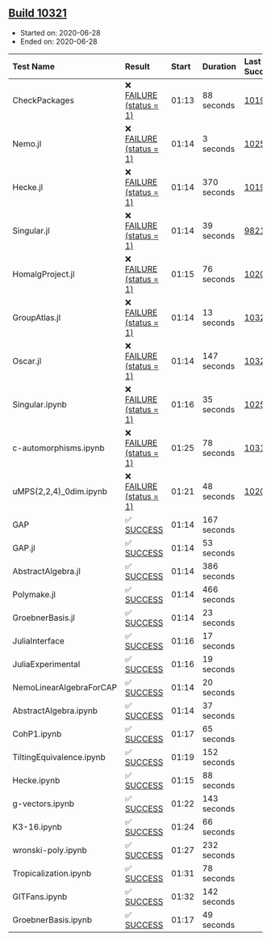 ## [Build 10321](https://oscarci.mathematik.uni-kl.de/job/oscar/10321/)

* Started on: 2020-06-28
* Ended on: 2020-06-28

| Test Name    | Result | Start | Duration | Last Success | First Failure |
|:-------------|:-------|:------|:---------|:-------------|:--------------|
| CheckPackages | ❌ [FAILURE (status = 1)](https://oscarci.mathematik.uni-kl.de/job/oscar/10321/artifact/logs/build-10321/CheckPackages.log) | 01:13 | 88 seconds | [10197](https://oscarci.mathematik.uni-kl.de/job/oscar/10197/) | [10198](https://oscarci.mathematik.uni-kl.de/job/oscar/10198/) |
| Nemo.jl | ❌ [FAILURE (status = 1)](https://oscarci.mathematik.uni-kl.de/job/oscar/10321/artifact/logs/build-10321/Nemo.jl.log) | 01:14 | 3 seconds | [10252](https://oscarci.mathematik.uni-kl.de/job/oscar/10252/) | [10253](https://oscarci.mathematik.uni-kl.de/job/oscar/10253/) |
| Hecke.jl | ❌ [FAILURE (status = 1)](https://oscarci.mathematik.uni-kl.de/job/oscar/10321/artifact/logs/build-10321/Hecke.jl.log) | 01:14 | 370 seconds | [10197](https://oscarci.mathematik.uni-kl.de/job/oscar/10197/) | [10198](https://oscarci.mathematik.uni-kl.de/job/oscar/10198/) |
| Singular.jl | ❌ [FAILURE (status = 1)](https://oscarci.mathematik.uni-kl.de/job/oscar/10321/artifact/logs/build-10321/Singular.jl.log) | 01:14 | 39 seconds | [9821](https://oscarci.mathematik.uni-kl.de/job/oscar/9821/) | [9822](https://oscarci.mathematik.uni-kl.de/job/oscar/9822/) |
| HomalgProject.jl | ❌ [FAILURE (status = 1)](https://oscarci.mathematik.uni-kl.de/job/oscar/10321/artifact/logs/build-10321/HomalgProject.jl.log) | 01:15 | 76 seconds | [10209](https://oscarci.mathematik.uni-kl.de/job/oscar/10209/) | [10210](https://oscarci.mathematik.uni-kl.de/job/oscar/10210/) |
| GroupAtlas.jl | ❌ [FAILURE (status = 1)](https://oscarci.mathematik.uni-kl.de/job/oscar/10321/artifact/logs/build-10321/GroupAtlas.jl.log) | 01:14 | 13 seconds | [10320](https://oscarci.mathematik.uni-kl.de/job/oscar/10320/) | [10321](https://oscarci.mathematik.uni-kl.de/job/oscar/10321/) |
| Oscar.jl | ❌ [FAILURE (status = 1)](https://oscarci.mathematik.uni-kl.de/job/oscar/10321/artifact/logs/build-10321/Oscar.jl.log) | 01:14 | 147 seconds | [10320](https://oscarci.mathematik.uni-kl.de/job/oscar/10320/) | [10321](https://oscarci.mathematik.uni-kl.de/job/oscar/10321/) |
| Singular.ipynb | ❌ [FAILURE (status = 1)](https://oscarci.mathematik.uni-kl.de/job/oscar/10321/artifact/logs/build-10321/Singular.ipynb.log) | 01:16 | 35 seconds | [10252](https://oscarci.mathematik.uni-kl.de/job/oscar/10252/) | [10253](https://oscarci.mathematik.uni-kl.de/job/oscar/10253/) |
| c-automorphisms.ipynb | ❌ [FAILURE (status = 1)](https://oscarci.mathematik.uni-kl.de/job/oscar/10321/artifact/logs/build-10321/c-automorphisms.ipynb.log) | 01:25 | 78 seconds | [10319](https://oscarci.mathematik.uni-kl.de/job/oscar/10319/) | [10320](https://oscarci.mathematik.uni-kl.de/job/oscar/10320/) |
| uMPS(2,2,4)_0dim.ipynb | ❌ [FAILURE (status = 1)](https://oscarci.mathematik.uni-kl.de/job/oscar/10321/artifact/logs/build-10321/uMPS-2-2-4-_0dim.ipynb.log) | 01:21 | 48 seconds | [10209](https://oscarci.mathematik.uni-kl.de/job/oscar/10209/) | [10210](https://oscarci.mathematik.uni-kl.de/job/oscar/10210/) |
| GAP | ✅ [SUCCESS](https://oscarci.mathematik.uni-kl.de/job/oscar/10321/artifact/logs/build-10321/GAP.log) | 01:14 | 167 seconds |  |  |
| GAP.jl | ✅ [SUCCESS](https://oscarci.mathematik.uni-kl.de/job/oscar/10321/artifact/logs/build-10321/GAP.jl.log) | 01:14 | 53 seconds |  |  |
| AbstractAlgebra.jl | ✅ [SUCCESS](https://oscarci.mathematik.uni-kl.de/job/oscar/10321/artifact/logs/build-10321/AbstractAlgebra.jl.log) | 01:14 | 386 seconds |  |  |
| Polymake.jl | ✅ [SUCCESS](https://oscarci.mathematik.uni-kl.de/job/oscar/10321/artifact/logs/build-10321/Polymake.jl.log) | 01:14 | 466 seconds |  |  |
| GroebnerBasis.jl | ✅ [SUCCESS](https://oscarci.mathematik.uni-kl.de/job/oscar/10321/artifact/logs/build-10321/GroebnerBasis.jl.log) | 01:14 | 23 seconds |  |  |
| JuliaInterface | ✅ [SUCCESS](https://oscarci.mathematik.uni-kl.de/job/oscar/10321/artifact/logs/build-10321/JuliaInterface.log) | 01:16 | 17 seconds |  |  |
| JuliaExperimental | ✅ [SUCCESS](https://oscarci.mathematik.uni-kl.de/job/oscar/10321/artifact/logs/build-10321/JuliaExperimental.log) | 01:16 | 19 seconds |  |  |
| NemoLinearAlgebraForCAP | ✅ [SUCCESS](https://oscarci.mathematik.uni-kl.de/job/oscar/10321/artifact/logs/build-10321/NemoLinearAlgebraForCAP.log) | 01:14 | 20 seconds |  |  |
| AbstractAlgebra.ipynb | ✅ [SUCCESS](https://oscarci.mathematik.uni-kl.de/job/oscar/10321/artifact/logs/build-10321/AbstractAlgebra.ipynb.log) | 01:14 | 37 seconds |  |  |
| CohP1.ipynb | ✅ [SUCCESS](https://oscarci.mathematik.uni-kl.de/job/oscar/10321/artifact/logs/build-10321/CohP1.ipynb.log) | 01:17 | 65 seconds |  |  |
| TiltingEquivalence.ipynb | ✅ [SUCCESS](https://oscarci.mathematik.uni-kl.de/job/oscar/10321/artifact/logs/build-10321/TiltingEquivalence.ipynb.log) | 01:19 | 152 seconds |  |  |
| Hecke.ipynb | ✅ [SUCCESS](https://oscarci.mathematik.uni-kl.de/job/oscar/10321/artifact/logs/build-10321/Hecke.ipynb.log) | 01:15 | 88 seconds |  |  |
| g-vectors.ipynb | ✅ [SUCCESS](https://oscarci.mathematik.uni-kl.de/job/oscar/10321/artifact/logs/build-10321/g-vectors.ipynb.log) | 01:22 | 143 seconds |  |  |
| K3-16.ipynb | ✅ [SUCCESS](https://oscarci.mathematik.uni-kl.de/job/oscar/10321/artifact/logs/build-10321/K3-16.ipynb.log) | 01:24 | 66 seconds |  |  |
| wronski-poly.ipynb | ✅ [SUCCESS](https://oscarci.mathematik.uni-kl.de/job/oscar/10321/artifact/logs/build-10321/wronski-poly.ipynb.log) | 01:27 | 232 seconds |  |  |
| Tropicalization.ipynb | ✅ [SUCCESS](https://oscarci.mathematik.uni-kl.de/job/oscar/10321/artifact/logs/build-10321/Tropicalization.ipynb.log) | 01:31 | 78 seconds |  |  |
| GITFans.ipynb | ✅ [SUCCESS](https://oscarci.mathematik.uni-kl.de/job/oscar/10321/artifact/logs/build-10321/GITFans.ipynb.log) | 01:32 | 142 seconds |  |  |
| GroebnerBasis.ipynb | ✅ [SUCCESS](https://oscarci.mathematik.uni-kl.de/job/oscar/10321/artifact/logs/build-10321/GroebnerBasis.ipynb.log) | 01:17 | 49 seconds |  |  |
